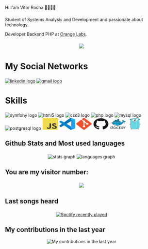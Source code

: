 <p align="left">Hi I'am Vitor Rocha 👋👨🏻‍💻</p>

###
<p align="left">Student of Systems Analysis and Development and passionate about technology.
 
Developer Backend PHP at [Orange Labs](https://orangelabs.com.br "Orange Labs").</p>
###
<div align="center">
  <img height="200" src="https://acegif.com/wp-content/uploads/cat-typing-2.gif"/>
</div>

###
<h1 align="left">My Social Networks</h1>

###
<div align="left">
  <a href="https://www.linkedin.com/in/vitorrch/" target="_blank">
    <img src="https://raw.githubusercontent.com/maurodesouza/profile-readme-generator/master/src/assets/icons/social/linkedin/default.svg" width="52" height="40" alt="linkedin logo"/>
  </a>
  <a href="mailto:vitorrocha3105@gmail.com" target="_blank">
    <img src="https://raw.githubusercontent.com/maurodesouza/profile-readme-generator/master/src/assets/icons/social/gmail/default.svg" width="52" height="40" alt="gmail logo"/>
  </a>
</div>

###
<h1 align="left">Skills</h1>

###
<div align="left">
  <img src="https://cdn.jsdelivr.net/gh/devicons/devicon/icons/symfony/symfony-original.svg" height="40" width="52" alt="symfony logo"/>
  <img src="https://cdn.jsdelivr.net/gh/devicons/devicon/icons/html5/html5-original.svg" height="40" width="52" alt="html5 logo"/>
  <img src="https://cdn.jsdelivr.net/gh/devicons/devicon/icons/css3/css3-original.svg" height="40" width="52" alt="css3 logo"/>
  <img src="https://cdn.jsdelivr.net/gh/devicons/devicon/icons/php/php-original.svg" height="40" width="52" alt="php logo"/>
  <img src="https://cdn.jsdelivr.net/gh/devicons/devicon/icons/mysql/mysql-original.svg" height="40" width="52" alt="mysql logo"/>
  <img src="https://cdn.jsdelivr.net/gh/devicons/devicon/icons/postgresql/postgresql-original.svg" height="40" width="52" alt="postgresql logo"/>
  <img src="https://github.com/devicons/devicon/blob/master/icons/javascript/javascript-original.svg" height="40" width="52" alt="javascript logo"/>
  <img src="https://github.com/devicons/devicon/blob/master/icons/vscode/vscode-original.svg" height="40" width="52" alt="vscode logo"/>
  <img src="https://github.com/devicons/devicon/blob/master/icons/git/git-original.svg" height="40" width="52" alt="git logo"/>
  <img src="https://github.com/devicons/devicon/blob/master/icons/github/github-original.svg" height="40" width="52" alt="github logo"/>
  <img src="https://github.com/devicons/devicon/blob/master/icons/docker/docker-original-wordmark.svg" height="40" width="52" alt="docker logo"/>
 <img src="https://github.com/devicons/devicon/blob/master/icons/go/go-original.svg" height="40" width="52" alt="go lang logo"/>
</div>

###
<h2 align="left">Github Stats and Most used languages</h2>

###
<div align="center">
  <img src="https://github-readme-stats.vercel.app/api?username=potatowski&hide_title=false&hide_rank=false&show_icons=true&include_all_commits=true&count_private=true&disable_animations=false&theme=gotham&locale=en&hide_border=false" height="150" alt="stats graph"/>
  <img src="https://github-readme-stats.vercel.app/api/top-langs/?locale=en&hide_title=false&layout=compact&card_width=320&langs_count=5&theme=gotham&hide_border=false&username=potatowski" height="150" alt="languages graph"/>
</div>

###
<h2 align="left">You are my visitor number:</h2>

###
<div align="center">
  <img src="https://profile-counter.glitch.me/potatowski/count.svg?"  />
</div>

###
<h2 align="left">Last songs heard</h2>

###
<div align="center">
  <a href="https://open.spotify.com/user/226s6zj7rjxugkeedalkcihuy">
    <img src="https://spotify-recently-played-readme.vercel.app/api?user=226s6zj7rjxugkeedalkcihuy&count=5&unique=true" alt="Spotify recently played"  />
  </a>
</div>

###
<h2 align="left">My contributions in the last year</h2>

<div align="center">
  <img src="https://raw.githubusercontent.com/potatowski/potatowski/output/snake.svg" alt="My contributions in the last year" />
</div>
